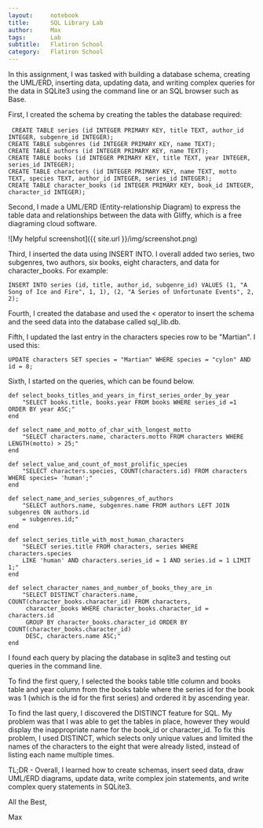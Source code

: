 ```yaml
---
layout:     notebook
title:      SQL Library Lab
author:     Max
tags: 		Lab
subtitle:   Flatiron School
category:   Flatiron School
---
```


In this assignment, I was tasked with building a database schema, creating the UML/ERD, inserting data, updating data, and writing complex queries for the data in SQLite3 using the command line or an SQL browser such as Base. 

First, I created the schema by creating the tables the database required: <br><br>
``` CREATE TABLE series (id INTEGER PRIMARY KEY, title TEXT, author_id INTEGER, subgenre_id INTEGER);```<br>
```CREATE TABLE subgenres (id INTEGER PRIMARY KEY, name TEXT);```<br>
```CREATE TABLE authors (id INTEGER PRIMARY KEY, name TEXT);```<br>
```CREATE TABLE books (id INTEGER PRIMARY KEY, title TEXT, year INTEGER, series_id INTEGER);```<br>
```CREATE TABLE characters (id INTEGER PRIMARY KEY, name TEXT, motto TEXT, species TEXT, author_id INTEGER, series_id INTEGER);```<br>
``` CREATE TABLE character_books (id INTEGER PRIMARY KEY, book_id INTEGER, character_id INTEGER); ```<br>

Second, I made a UML/ERD (Entity-relationship Diagram) to express the table data and relationships between the data with Gliffy, which is a free diagraming cloud software. 

![My helpful screenshot]({{ site.url }}/img/screenshot.png)	

Third, I inserted the data using INSERT INTO. I overall added two series, two subgenres, two authors, six books, eight characters, and data for character_books. For example: 

``` INSERT INTO series (id, title, author_id, subgenre_id) VALUES (1, "A Song of Ice and Fire", 1, 1), (2, "A Series of Unfortunate Events", 2, 2); ```

Fourth, I created the database and used the < operator to insert the schema and the seed data into the database called sql_lib.db. 

Fifth, I updated the last entry in the characters species row to be "Martian". I used this: 

```UPDATE characters SET species = "Martian" WHERE species = "cylon" AND id = 8;```

Sixth, I started on the queries, which can be found below. 

```
def select_books_titles_and_years_in_first_series_order_by_year
	"SELECT books.title, books.year FROM books WHERE series_id =1 ORDER BY year ASC;"
end

def select_name_and_motto_of_char_with_longest_motto
	"SELECT characters.name, characters.motto FROM characters WHERE LENGTH(motto) > 25;"
end

def select_value_and_count_of_most_prolific_species
	"SELECT characters.species, COUNT(characters.id) FROM characters WHERE species= 'human';"
end

def select_name_and_series_subgenres_of_authors
	"SELECT authors.name, subgenres.name FROM authors LEFT JOIN subgenres ON authors.id 
	= subgenres.id;"
end

def select_series_title_with_most_human_characters
	"SELECT series.title FROM characters, series WHERE characters.species 
	LIKE 'human' AND characters.series_id = 1 AND series.id = 1 LIMIT 1;"
end

def select_character_names_and_number_of_books_they_are_in
	"SELECT DISTINCT characters.name, COUNT(character_books.character_id) FROM characters,
	 character_books WHERE character_books.character_id = characters.id 
	 GROUP BY character_books.character_id ORDER BY COUNT(character_books.character_id) 
	 DESC, characters.name ASC;"
end
```

I found each query by placing the database in sqlite3 and testing out queries in the command line. 

To find the first query, I selected the books table title column and books table and year column from the books table where the series id for the book was 1 (which is the id for the first series) and ordered it by ascending year. 

To find the last query, I discovered the DISTINCT feature for SQL. My problem was that I was able to get the tables in place, however they would display the inappropriate name for the book_id or character_id. To fix this problem, I used DISTINCT, which selects only unique values and limited the names of the characters to the eight that were already listed, instead of listing each name multiple times. 

TL;DR - Overall, I learned how to create schemas, insert seed data, draw UML/ERD diagrams, update data, write complex join statements, and write complex query statements in SQLite3. 

All the Best,

Max
